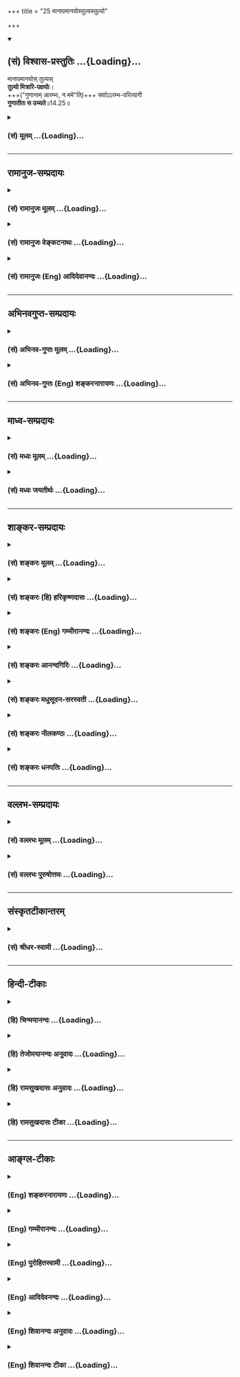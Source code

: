 +++
title = "25 मानापमानयोस्तुल्यस्तुल्यो"

+++
<div class="js_include" newlevelforh1="2" title="(सं) विश्वास-प्रस्तुतिः" unfilled url="/mahAbhAratam/shlokashaH/06-bhIShma-parva/03-bhagavad-gItA-parva/saMskRtam/vishvAsa-prastutiH/14_guNa-traya-vibhAga-y/25_mAnApamAnayostuly.md">
<details open><summary><h2>(सं) विश्वास-प्रस्तुतिः ...{Loading}...</h2></summary>

मानापमानयोस् तुल्यस्  
**तुल्यो मित्रारि-पक्षयोः**।  
+++("गुणानाम् आरम्भः, न ममे"ति)+++ सर्वाऽऽरम्भ-परित्यागी  
**गुणातीतः स उच्यते**॥14.25॥
</details>
</div>
<div class="js_include collapsed" newlevelforh1="3" title="(सं) मूलम्" unfilled url="/mahAbhAratam/shlokashaH/06-bhIShma-parva/03-bhagavad-gItA-parva/saMskRtam/mUlam/14_guNa-traya-vibhAga-y/25_mAnApamAnayostuly.md">
<details><summary><h3>(सं) मूलम् ...{Loading}...</h3></summary>

मानापमानयोस्तुल्यस्तुल्यो मित्रारिपक्षयोः।  
सर्वारम्भपरित्यागी गुणातीतः स उच्यते।।14.25।।
</details>
</div>


_________________
## रामानुज-सम्प्रदायः
<div class="js_include collapsed" newlevelforh1="3" title="(सं) रामानुजः मूलम्" unfilled url="/mahAbhAratam/shlokashaH/06-bhIShma-parva/03-bhagavad-gItA-parva/saMskRtam/rAmAnujaH/mUlam/14_guNa-traya-vibhAga-y/25_mAnApamAnayostuly.md">
<details><summary><h3>(सं) रामानुजः मूलम् ...{Loading}...</h3></summary>

।।14.25 ।। तत्+++(=गुण)+++प्रयुक्त**मानापमानयोः** तत्प्रयुक्त**मित्रारिपक्षयोः** अपि स्वसंबन्धाभावाद् एव तुल्यचित्तः; तथा देहित्व-प्रयुक्त**सर्वारम्भ-परित्यागी** य एवंभूतः **स गुणातीत उच्यते**। अथ एवं रूपगुणात्यये प्रधानहेतुम् आह --
</details>
</div>
<div class="js_include collapsed" newlevelforh1="3" title="(सं) रामानुजः वेङ्कटनाथः" unfilled url="/mahAbhAratam/shlokashaH/06-bhIShma-parva/03-bhagavad-gItA-parva/saMskRtam/rAmAnujaH/venkaTanAthaH/14_guNa-traya-vibhAga-y/25_mAnApamAnayostuly.md">
<details><summary><h3>(सं) रामानुजः वेङ्कटनाथः ...{Loading}...</h3></summary>

।। 14.25समदुःखसुखत्वादिकं प्रागेव सुशिक्षितम्; स्वस्थशब्देन
विकारराहित्यगुणाननुविधानादिमात्रप्रतिपादनं पुनरुक्तम् आत्मनिष्ठताविधानं
तु बहुविधसमचित्तताप्रतिपादने हेतुतयोपयुक्तमित्यभिप्रायेणाहस्वस्मिन्
स्थित इति। तदभिप्रेतमाहस्वात्मैकप्रियत्वेनेति।
सुखदुःखप्रियाप्रियादिशब्दानामनतिभिन्नार्थानामपि लोकव्यवहारच्छायया
पुनरुक्तिः परिहृता। तत एवस्वस्थत्वादेवेत्यर्थः।
प्रियाप्रियोपनतावक्षोभ्यत्वादेस्तुल्यप्रियाप्रियादिशब्दैः सिद्धत्वादत्र
विवक्षितं धीविशेषवत्त्वलक्षणं धीरत्वं निन्दास्तुतिसाम्यादौ यथा
हेतुर्भवति; तथा विशिनष्टिप्रकृत्यात्मविवेककुशल इति। धीरः
इत्यन्तैरान्तरलक्षणान्युक्तानि। अथ
बाह्याचारलिङ्गप्रश्नोत्तरमित्यभिप्रायेणाहतत एव
तुल्यनिन्दात्मसंस्तुतिरिति। समदुःखः इत्यादिकं बाह्यलिङ्गपरमिति केचित्।
स्तुतिनिन्दे हि गुणदोषख्यापनरूपे तत्र विविक्तात्मदर्शिनो देहगतैः
सौन्दर्यवैरूप्यादिगुणदोषैः स्तुतिनिन्दाप्रवृत्तौ परस्तुतिनिन्दयोरिव न
प्रीत्यादिसम्भव इत्याह -- आत्मनीति। मूर्खाः पूजितपूजकाः (लोकः पूजितपूजकः)
\[म.भा.5।33।55\] इति न्यायेन लौकिकाः स्तुवन्तं मानयन्ति;
निन्दकमवमन्यन्ते मानावमानप्रकाराश्च लोकव्यवहारतः शास्त्रतश्च सिद्धाः।
तत्रमानयितारो मित्राणि भवन्ति; अवमन्तारस्त्वरयः इति
लोकदृष्टक्रमविवक्षामाह -- तत्प्रयुक्तेति। वाचिकस्तुतिनिन्दयोः
पृथगुपादानादत्र मानावमानशब्दौ मानसकायिकविषयौ। समबुद्धेरपि गुणातीतस्य
परबुद्धिकल्पितौ मित्रारिपक्षौ विद्येते। आरभ्यत इत्यारम्भः कर्म;
कृतप्रतिकृतादिरूपः। अपवर्गार्थारम्भव्यवच्छेदायाहदेहित्वप्रयुक्तेति;
सांसारिकसर्वारम्भपरित्यागीत्यर्थः। एतदेव बाह्याचारलिङ्गम्।
आन्तरैरद्वेषादिभिर्बाह्यैरारम्भपरित्यागादिभिश्च गुणातीतो लक्ष्यते। त एव
च गुणात्ययोपाया इति प्रश्नत्रयं प्रत्युक्तं भवति।  
  

</details>
</div>
<div class="js_include collapsed" newlevelforh1="3" title="(सं) रामानुजः (Eng) आदिदेवानन्दः" unfilled url="/mahAbhAratam/shlokashaH/06-bhIShma-parva/03-bhagavad-gItA-parva/saMskRtam/rAmAnujaH/english/AdidevAnandaH/14_guNa-traya-vibhAga-y/25_mAnApamAnayostuly.md">
<details><summary><h3>(सं) रामानुजः (Eng) आदिदेवानन्दः ...{Loading}...</h3></summary>

14.24 - 14.25 He who is 'alike in pleasure and pain,' namely, whose mind is eal in pleasure and pain; 'who dwells in his self,' namely, who dwells in his self because his love for the self keeps his mind in eanimity in pleasure and pain arising from the birth, death etc., of his sons and other relatives and friends, and who, because of this, 'looks upon a clod, a stone and a piece of gold as of eal value,' who conseently remains the same towards things dear or hateful, i.e., who treats alike the worldly objects desired and undesired; who is
'intelligent,' namely, proficient in discrimination between the Prakrti and the self; who, therefore, regards blame and praise as alike, namely,
who treats with eality praise and blame looking upon good and evil alities as born of identification with bodies such as those of men etc.,
and as such unconnected with his real self; who is the 'same in honour and dishonour' because these are feelings based on the misconception that the body is the self, and as a conseence of such discrimination between the body and the self, 'looks alike on friend and foe,' because he understands that ther is no connection between them and himself; and who has thus abandoned all entrprises in which embodied beings are involved - he who is like this, is said to have risen above the Gunas.
Now Sri Krsna states the main method (technie) for transcending such Gunas:

</details>
</div>


_________________
## अभिनवगुप्त-सम्प्रदायः
<div class="js_include collapsed" newlevelforh1="3" title="(सं) अभिनव-गुप्तः मूलम्" unfilled url="/mahAbhAratam/shlokashaH/06-bhIShma-parva/03-bhagavad-gItA-parva/saMskRtam/abhinava-guptaH/mUlam/14_guNa-traya-vibhAga-y/25_mAnApamAnayostuly.md">
<details><summary><h3>(सं) अभिनव-गुप्तः मूलम् ...{Loading}...</h3></summary>

।।14.23 -- 14.25।। अत एवाह -- उदासीनवदित्यादि उच्यते इत्यन्तम्। यः अज्ञो
निर्विवेकस्तिष्ठति स एव ज्ञः; सम्यग्ज्ञानात्। तथा हि नेङ्गते न स्वरूपात्
च्यवते। अत्र चोपायः शरीरेन्द्रियादिस्वभाव +++(S;;N चोपायः सर्वेषामारंभाणां
शरीरारंभकेन्द्रियादि -- )+++ एषः; यत् प्रवर्तनम् +++(N प्रवर्तते)+++ ; न तु फलं
किंचिदहमभिसन्दधे इति स्थिरा बुद्धिः +++(N स्थिरबुद्धिः)+++।

</details>
</div>
<div class="js_include collapsed" newlevelforh1="3" title="(सं) अभिनव-गुप्तः (Eng) शङ्करनारायणः" unfilled url="/mahAbhAratam/shlokashaH/06-bhIShma-parva/03-bhagavad-gItA-parva/saMskRtam/abhinava-guptaH/english/shankaranArAyaNaH/14_guNa-traya-vibhAga-y/25_mAnApamAnayostuly.md">
<details><summary><h3>(सं) अभिनव-गुप्तः (Eng) शङ्करनारायणः ...{Loading}...</h3></summary>

14.23-25 Udasinavad etc. upto ucyate. He, who is ignorant i.e., he who
does not distinguish \[even the existence and nonexistence of the
Strands\] - he alone is wise, because of his correct knowledge. That is
why he is not shaken i.e., he does not fall from his own nature. The
means in this regard is the firm conviction : 'The exertion that \[in
found in my body etc.\] is nothing but the innate nature of the body,
the sense-organs etc.; and I am unconcerned with any fruit \[of any
action\]'.

</details>
</div>


_________________
## माध्व-सम्प्रदायः
<div class="js_include collapsed" newlevelforh1="3" title="(सं) मध्वः मूलम्" unfilled url="/mahAbhAratam/shlokashaH/06-bhIShma-parva/03-bhagavad-gItA-parva/saMskRtam/madhvaH/mUlam/14_guNa-traya-vibhAga-y/25_mAnApamAnayostuly.md">
<details><summary><h3>(सं) मध्वः मूलम् ...{Loading}...</h3></summary>

।।14.24 -- 14.25।। तुल्यत्वार्थ उक्तः पुरस्तात्।

</details>
</div>
<div class="js_include collapsed" newlevelforh1="3" title="(सं) मध्वः जयतीर्थः" unfilled url="/mahAbhAratam/shlokashaH/06-bhIShma-parva/03-bhagavad-gItA-parva/saMskRtam/madhvaH/jayatIrthaH/14_guNa-traya-vibhAga-y/25_mAnApamAnayostuly.md">
<details><summary><h3>(सं) मध्वः जयतीर्थः ...{Loading}...</h3></summary>

।।14.24 -- 14.25।। समदुःखसुखः \[14।24\] इत्यादिना सर्वथा सुखादौ
तुल्यत्वबुद्धिरुच्यत इत्यन्यथाप्रतीतिनिरासार्थमाह -- **तुल्यत्वे**ति।
तुल्यत्ववाचिनः शब्दस्यार्थ इत्यर्थः। प्रायः सर्वानित्याद्युक्तरीत्येति
भावः।

</details>
</div>


_________________
## शाङ्कर-सम्प्रदायः
<div class="js_include collapsed" newlevelforh1="3" title="(सं) शङ्करः मूलम्" unfilled url="/mahAbhAratam/shlokashaH/06-bhIShma-parva/03-bhagavad-gItA-parva/saMskRtam/shankaraH/mUlam/14_guNa-traya-vibhAga-y/25_mAnApamAnayostuly.md">
<details><summary><h3>(सं) शङ्करः मूलम् ...{Loading}...</h3></summary>

।।14.25।। --,**मानापमानयोः तुल्यः** समः निर्विकारः **तुल्यः
मित्रारिपक्षयोः;** यद्यपि उदासीना भवन्ति केचित् स्वाभिप्रायेण; तथापि
पराभिप्रायेण मित्रारिपक्षयोरिव भवन्ति इति तुल्यो मित्रारिपक्षयोः इत्याह।
**सर्वारम्भपरित्यागी;** दृष्टादृष्टार्थानि कर्माणि आरभ्यन्ते इति
आरम्भाः; सर्वान् आरम्भान् परित्यक्तुं शीलम् अस्य इति सर्वारम्भपरित्यागी;
देहधारणमात्रनिमित्तव्यतिरेकेण सर्वकर्मपरित्यागी इत्यर्थः। **गुणातीतः सः
उच्यते**।। उदासीनवत् (गीता 14।23) इत्यादि गुणातीतः स उच्यते (गीता 14।25)
इत्येतदन्तम् उक्तं यावत् यत्नसाध्यं तावत् संन्यासिनः अनुष्ठेयं
गुणातीतत्वसाधनं मुमुक्षोः स्थिरीभूतं तु स्वसंवेद्यं सत् गुणातीतस्य यतेः
लक्षणं भवति इति। अधुना कथं च त्रीन्गुणानतिवर्तते इत्यस्य प्रश्नस्य
प्रतिवचनम् आह --,

</details>
</div>
<div class="js_include collapsed" newlevelforh1="3" title="(सं) शङ्करः (हि) हरिकृष्णदासः" unfilled url="/mahAbhAratam/shlokashaH/06-bhIShma-parva/03-bhagavad-gItA-parva/saMskRtam/shankaraH/hindI/harikRShNadAsaH/14_guNa-traya-vibhAga-y/25_mAnApamAnayostuly.md">
<details><summary><h3>(सं) शङ्करः (हि) हरिकृष्णदासः ...{Loading}...</h3></summary>

।।14.25।। तथा --, जो मान और अपमानमें समान अर्थात् निर्विकार रहता है तथा
मित्र और शत्रुपक्षके लिये तुल्य है। यद्यपि कोईकोई पुरुष अपने विचारसे तो
उदासीन होते हैं; परंतु दूसरोंकी समझसे वे मित्र या शत्रुपक्षवालेसे ही
होते हैं इसलिये कहते हैं कि जो मित्र और शत्रुपक्षके लिये तुल्य है। तथा
जो सारे आरम्भोंका त्याग करनेवाला है। दृष्ट और अदृष्ट फलके लिये जानेवाले
कर्मोंका नाम आरम्भ है; ऐसे समस्त आरम्भोंका त्याग करनेका जिसका स्वभाव है
वह सर्वारम्भपरित्यागी है अर्थात् जो केवल शरीरधारणके लिये आवश्यक कर्मोंके
सिवा सारे कर्मोंका त्याग कर देनेवाला है; वह पुरुष गुणातीत कहलाता है।
उदासीनवत् यहाँसे लेकर गुणातीतः स उच्यते यहाँतक जो भाव बतलाये गये हैं; वे
सब जबतक प्रयत्नसे सम्पादन करनेयोग्य रहते हैं; तबतक तो मुमुक्षु --
संन्यासीके लिये अनुष्ठान करनेयोग्य गुणातीतत्वप्राप्तिके साधन हैं और जब
वे स्थिर हो जाते हैं; तो गुणातीत संन्यासीके स्वसंवेद्य लक्षण बन जाते
हैं।

</details>
</div>
<div class="js_include collapsed" newlevelforh1="3" title="(सं) शङ्करः (Eng) गम्भीरानन्दः" unfilled url="/mahAbhAratam/shlokashaH/06-bhIShma-parva/03-bhagavad-gItA-parva/saMskRtam/shankaraH/english/gambhIrAnandaH/14_guNa-traya-vibhAga-y/25_mAnApamAnayostuly.md">
<details><summary><h3>(सं) शङ्करः (Eng) गम्भीरानन्दः ...{Loading}...</h3></summary>

14.25 Further, tulyah, he who is the same, unperturbed; mana-apamanayoh,
under honour and dishonour; tulyah, who is eally disposed;
mitra-ari-paksayoh, both towards the side of the friend and of the
foe-although from their own standpoint some may be unattached, still, in
others' view they may appear to be siding either with friends or foes;
hence it is said, 'eally disposed both towards the side of the friend
and of the foe'; sarva-arambha-parityagi, who has renounced all
enterprise (-those which are undertaken are arambhah, actions intended
for seen or unseen results-), i.e. who is apt to give up all
undertakings, who has given up all actions other than those needed
merely for the maintenance of the body; sah, he; ucyate, is said to
have; gunatitah, gone beyond the alities. The disciplines leading to the
state of transcendence of the alities, which have been stated (in the
verses) beginning from 'he who, sitting like one indifferent,' and
ending with 'he is said to have gone beyond the alities,' have to be
practised by a monk, a seeker of Liberation, so long as they are to be
achieved through effort. But when they become firmly ingrained, they
become the indications, perceivable to himself, of a monk who has
transcended the alities. Now the Lord gives the reply to the estion,
'And how does he transcend the alties;'

</details>
</div>
<div class="js_include collapsed" newlevelforh1="3" title="(सं) शङ्करः आनन्दगिरिः" unfilled url="/mahAbhAratam/shlokashaH/06-bhIShma-parva/03-bhagavad-gItA-parva/saMskRtam/shankaraH/AnandagiriH/14_guNa-traya-vibhAga-y/25_mAnApamAnayostuly.md">
<details><summary><h3>(सं) शङ्करः आनन्दगिरिः ...{Loading}...</h3></summary>

।।14.25।। इतश्च गुणातीतः शक्यो ज्ञातुमित्याह -- **किञ्चेति।** मानः
सत्कारस्तिरस्कारोऽपमानः। परदृष्ट्या यौ सखिशत्रू तयोः पक्षयोर्निर्विशेषो
न कस्यचित्पक्षे तिष्ठतीत्याह -- **तुल्य इति।** विदुषो
मित्रादिबुद्ध्यभावात्तुल्यो मित्रारिपक्षयोरित्ययुक्तमित्याशङ्क्याह --
**यद्यपीति।** सर्वकर्मत्यागे देहधारणमपि निमित्ताभावान्न
स्यादित्याशङ्क्याह -- **देहेति।** उक्तविशेषणो गुणातीतो ज्ञातव्य इत्याह
-- **गुणेति।** यदुक्तमुपेक्षकत्वादि तद्विद्योदयात्पूर्वं यत्नसाध्यं
विद्याधिकारिणा ज्ञानसाधनत्वेनानुष्ठेयमुत्पन्नायां तु विद्यायां
जीवन्मुक्तस्योक्तधर्मजातं स्थिरीभूतं स्वानुभवसिद्धलक्षणत्वेन
तिष्ठतीत्युक्ते धर्मजाते विभागं दर्शयति -- **उदासीनवदित्यादिना।**

</details>
</div>
<div class="js_include collapsed" newlevelforh1="3" title="(सं) शङ्करः मधुसूदन-सरस्वती" unfilled url="/mahAbhAratam/shlokashaH/06-bhIShma-parva/03-bhagavad-gItA-parva/saMskRtam/shankaraH/madhusUdana-sarasvatI/14_guNa-traya-vibhAga-y/25_mAnApamAnayostuly.md">
<details><summary><h3>(सं) शङ्करः मधुसूदन-सरस्वती ...{Loading}...</h3></summary>

।।14.25।। मानः सत्कार आदरापरपर्यायः;
अपमानस्तिरस्कारोऽनादरापरपर्यायस्तयोस्तुल्यो हर्षविषादशून्यो निन्दास्तुती
शब्दरूपे मानापमानौ तु शब्दमन्तरेणापि कायमनोव्यापारविशेषाविति भेदः। अत्र
पकारवकारयोः पाठविकल्पेऽप्यर्थः स एव। तुल्यो
मित्रारिपक्षयोर्मित्रपक्षस्येवारिपक्षस्यापि द्वेषाविषयः स्वयं
तयोरनुग्रहनिग्रहशून्य इति वा। सर्वारम्भपरित्यागी आरभ्यन्त इत्यारम्भाः
कर्माणि तान्सर्वान्परित्यक्तुं शीलं यस्य स तथा। ,देहयात्रामात्रव्यतिरेकेण
सर्वकर्मपरित्यागीत्यर्थः। उदासीनवदासीन इत्याद्युक्तप्रकाराचारो गुणातीतः
स उच्यते। यदुक्तमुपेक्षकत्वादि तद्विद्योदयात्पूर्वं यत्नसाध्यं
विद्याधिकारिणा साधनत्वेनानुष्ठेयमुत्पन्नायां तु विद्यायां जीवन्मुक्तस्य
गुणातीतस्योक्तं धर्मजातमयत्नसिद्धं लक्षणत्वेन तिष्ठतीत्यर्थः।

</details>
</div>
<div class="js_include collapsed" newlevelforh1="3" title="(सं) शङ्करः नीलकण्ठः" unfilled url="/mahAbhAratam/shlokashaH/06-bhIShma-parva/03-bhagavad-gItA-parva/saMskRtam/shankaraH/nIlakaNThaH/14_guNa-traya-vibhAga-y/25_mAnApamAnayostuly.md">
<details><summary><h3>(सं) शङ्करः नीलकण्ठः ...{Loading}...</h3></summary>

।।14.25।। अथ चतुर्थ्यां भूमौ सत्त्वापत्तिसंज्ञायां स्थितस्य योगिनः
समाधिसुखाभावेन स्वसंवेद्यलिङ्गाभावात्तत्त्वनिश्चयेन द्वैतस्य
बाधाल्लिङ्गमाचारश्च परसंवेद्य एव तदाह -- **मानेति।** यथाहि परीक्षकः
कूटकार्षापणस्य लाभे विनाशे वा हर्षविषादशून्यो न च तल्लाभार्थं
यत्नमारभते; मूढस्तु ताभ्यां बाध्यते तल्लाभार्थं यत्नं चारभते; एवं
विद्वान् द्वैतं मरुमरीचिकाह्रदसमानं पश्यन् तत्र मानापमानयोर्वा
मित्रारिपक्षयोर्वा तुल्य एव नत्वन्यतरलाभाय परिहाराय वा यत्नमारभते अतो
गुणातीत इत्युच्यते। सर्वत्र पदार्थः स्पष्टः।

</details>
</div>
<div class="js_include collapsed" newlevelforh1="3" title="(सं) शङ्करः धनपतिः" unfilled url="/mahAbhAratam/shlokashaH/06-bhIShma-parva/03-bhagavad-gItA-parva/saMskRtam/shankaraH/dhanapatiH/14_guNa-traya-vibhAga-y/25_mAnApamAnayostuly.md">
<details><summary><h3>(सं) शङ्करः धनपतिः ...{Loading}...</h3></summary>

।।14.25।। मानः सत्कारोऽपमानस्तिरस्कास्तयोर्मानापामानयोस्तुल्यः समो
निर्विकारः परदृष्ट्या यौ मित्रशत्रू तयोः पक्षयोस्तुल्यो न कस्यचित्पक्षं
भजतीत्यर्थः। दृष्टादृष्टार्थानि कर्माण्यारभ्यन्त
इत्यारम्भास्तान्सर्वारम्भांस्त्यक्तुं शीलं यस्येति
देहधारणमात्रनिमित्तव्यतिरेकेण सर्वारम्भपरित्यागीत्यर्थः। एतोदृशो यः स
गुणातीति उच्यते सर्वारम्भपरित्यागीत्येतदन्तं यावद्यन्त्रसाध्यं
तावद्गुणातीतत्वासाधनं विरक्तेन मुमुक्षुणानुष्ठेयं स्थिरीभूतं तु
जीवन्मुक्तस्य गुणातीतस्य स्वभावभूतत्वादयन्त्रसिद्धं लक्षणं भवति।

</details>
</div>


_________________
## वल्लभ-सम्प्रदायः
<div class="js_include collapsed" newlevelforh1="3" title="(सं) वल्लभः मूलम्" unfilled url="/mahAbhAratam/shlokashaH/06-bhIShma-parva/03-bhagavad-gItA-parva/saMskRtam/vallabhaH/mUlam/14_guNa-traya-vibhAga-y/25_mAnApamAnayostuly.md">
<details><summary><h3>(सं) वल्लभः मूलम् ...{Loading}...</h3></summary>

।।14.25।। मानापमानयोरिति। देहित्वप्रयुक्तसर्वारम्भपरित्यागी च यः;
एवम्भूतः स गुणातीत उच्यते ज्ञानमार्गीयः।

</details>
</div>
<div class="js_include collapsed" newlevelforh1="3" title="(सं) वल्लभः पुरुषोत्तमः" unfilled url="/mahAbhAratam/shlokashaH/06-bhIShma-parva/03-bhagavad-gItA-parva/saMskRtam/vallabhaH/puruShottamaH/14_guNa-traya-vibhAga-y/25_mAnApamAnayostuly.md">
<details><summary><h3>(सं) वल्लभः पुरुषोत्तमः ...{Loading}...</h3></summary>

  
  
।।14.25।। किञ्च मानापमानयोस्तुल्यः भगवत्कृतमानापमानयोः स्वीयत्वेन
कृतत्वात्तुल्यः। तुल्यो मित्रारिपक्षयोः; भगवदीयेन तदीयत्वेन; मित्रपक्षे
कृते तुल्यः भगवदीयभावेन अरिपक्षे आसुरैर्भगवदीयत्वेन विचारिते भगवदीयत्वेन
तथा विचारयन्तीति तेषामुचितमेवेति तद्दोषाविचारकत्वात्तुल्यः।
सर्वारम्भपरित्यागी सर्वेषां पदार्थानामारम्भानां दृष्टप्रत्ययानां
परित्यजनशीलवान्। एवमाचारवान् यः सगुणातीत उच्येते; कथ्यत इत्यर्थः। ,

</details>
</div>


_________________
## संस्कृतटीकान्तरम्
<div class="js_include collapsed" newlevelforh1="3" title="(सं) श्रीधर-स्वामी" unfilled url="/mahAbhAratam/shlokashaH/06-bhIShma-parva/03-bhagavad-gItA-parva/saMskRtam/shrIdhara-svAmI/14_guNa-traya-vibhAga-y/25_mAnApamAnayostuly.md">
<details><summary><h3>(सं) श्रीधर-स्वामी ...{Loading}...</h3></summary>

।।14.25।। अपिच **-- मानापमानयोरिति।** मानेऽपमाने च तुल्यः;
मित्रपक्षेऽरिपक्षे च तुल्यः;
सर्वान्दृष्टादृष्टार्थानारम्भानुद्यमान्परित्यक्तुं शीलं यस्य। स
एवंभूताचारयुक्तो गुणातीत उच्यते।

</details>
</div>


_________________
## हिन्दी-टीकाः
<div class="js_include collapsed" newlevelforh1="3" title="(हि) चिन्मयानन्दः" unfilled url="/mahAbhAratam/shlokashaH/06-bhIShma-parva/03-bhagavad-gItA-parva/hindI/chinmayAnandaH/14_guNa-traya-vibhAga-y/25_mAnApamAnayostuly.md">
<details><summary><h3>(हि) चिन्मयानन्दः ...{Loading}...</h3></summary>

।।14.25।। पूर्वोक्त श्लोकों में चित्रित किये गये त्रिगुणातीत पुरुष के
सामान्य चित्र को यहाँ और अधिक स्पष्ट किया गया है; जिससे हम उसका समीप से
सूक्ष्म अवलोकन कर सकें। मान और अपमान में सम रहना ज्ञानी पुरुष का लक्षण
है। अपने दिव्य स्वरूप में दृढ़ निष्ठा प्राप्त किया हुआ पुरुष जीवन से
भयभीत नहीं होता; क्योंकि जगत् की ओर देखने का उसका दृष्टिकोण अज्ञानियों
से सर्वथा भिन्न होता है। जीवन का अहंकार केन्द्रित मूल्यांकन हमें मान और
अपमान को क्रमश उपादेय (स्वीकार्य) और हेय (त्याज्य) मानने को बाध्य करता
है। लौकिक जीवन में भी हम देखते हैं कि देश के लिये प्राणोत्सर्ग करने वाले
पुरुष ऐसी स्थिति की कामना करते हैं जिसे अन्य लोग अपमान जनक समझते हैं।
परन्तु समाज के मान और अपमान की ओर ध्यान दिये बिना ऐसे लोग पूर्ण उत्साह
के साथ अपनी पीढ़ी से प्रेम और उसकी सेवा करते हैं। आपेक्षिक सिद्धान्त की
खोज के दिन आर्कमिडीज को विवस्त्र स्थिति में सड़क पर यूरेका; यूरेका
चिल्लाते हुये दौड़ने में अपमान का अनुभव नहीं हुआ; परन्तु किसी और दिन यह
बात नहीं होती मान और अपमान बुद्धि के निर्णय हैं; जो स्थानस्थान पर और
समयसमय पर बदलते रहते हैं। जो पुरुष अहंकार के स्तर से ऊंचा उठ गया है; उसे
दोनों ही समान हैं; कांटो के मुकुट का उतना ही स्वागत है; जितना गुलाब के
फूलों के मुकुट काशत्रु और मित्र के पक्षों में सम जैसे हम अपने शरीर के
किसी अंग को शत्रु और किसी अंग को मित्र नहीं मानते; वैसे ही आत्मैकत्व
ज्ञान प्राप्त पुरुष भी किसी से मित्रता या शत्रुता नहीं रखता। तथापि अन्य
लोग उससे अवश्य ही मित्र या शत्रु भाव रख सकते हैं; किन्तु वह दोनों के
प्रति समान भाव से रहता है। आत्मानुभव की दृष्टि से ज्ञानी पुरुष जानता है
वे सब मैं ही हूँ। सर्वारम्भ परित्यागी आरंभ का अर्थ है कर्म। इसका अर्थ यह
नहीं हुआ कि त्रिगुणातीत पुरुष क्रियाशून्य हो जाता है। इसका अभिप्राय यह
है कि उसे अपने कर्मों में न कर्तृत्व का अभिमान होता है और न स्वार्थ का।
आरम्भ शब्द में वे सब कर्म समाविष्ट हैं; जो अनेक वस्तुओं के अर्जन और
संग्रह करने तथा उनपर अपना स्वामित्य स्थापित करने के लिये अहंकार और
स्वार्थ से प्रेरित होते हैं। अज्ञानी जीव के लिये ये कर्म स्वाभाविर्क
हैं। अहंकार रहित आत्मज्ञानी पुरुष ईश्वर से अनुप्राणित होकर ईश्वरीय पुरुष
के रूप में इस जगत् में कल्याणार्थ कार्य करता है। उपर्युक्त लक्षणों से
पुरुष गुणातीत कहा जाता है। इन श्लोकों में अर्जुन के द्वितीय प्रश्न का
उत्तर दिया गया है। श्री शंकराचार्य अपने भाष्य में लिखते हैं कि मोक्ष
प्राप्ति के इच्छुक साधक को इन गुणों को साधन के रूप में अपनाना चाहिये। एक
बार ज्ञान में निष्ठा प्राप्त कर लेने पर ये गुण उसके स्वाभाविक लक्षण बन
जायेंगे; जो स्वसंवेद्य होते हैं। गुणातीत पुरुष के ये मुख्य लक्षण
हैं। अर्जुन का तीसरा प्रश्न यह था; किस प्रकार वह तीनों गुणों से अतीत होता
है इसका उत्तर देते हुये भगवान् कहते हैं

</details>
</div>
<div class="js_include collapsed" newlevelforh1="3" title="(हि) तेजोमयानन्दः अनुवादः" unfilled url="/mahAbhAratam/shlokashaH/06-bhIShma-parva/03-bhagavad-gItA-parva/hindI/tejomayAnandaH/anuvAdaH/14_guNa-traya-vibhAga-y/25_mAnApamAnayostuly.md">
<details><summary><h3>(हि) तेजोमयानन्दः अनुवादः ...{Loading}...</h3></summary>

।।14.25।। जो मान और अपमान में सम है; शत्रु और मित्र के पक्ष में भी सम
है, ऐसा सर्वारम्भ परित्यागी पुरुष गुणातीत कहा जाता है।।

</details>
</div>
<div class="js_include collapsed" newlevelforh1="3" title="(हि) रामसुखदासः अनुवादः" unfilled url="/mahAbhAratam/shlokashaH/06-bhIShma-parva/03-bhagavad-gItA-parva/hindI/rAmasukhadAsaH/anuvAdaH/14_guNa-traya-vibhAga-y/25_mAnApamAnayostuly.md">
<details><summary><h3>(हि) रामसुखदासः अनुवादः ...{Loading}...</h3></summary>

।।14.25।। जो धीर मनुष्य सुख-दुःखमें सम तथा अपने स्वरूपमें स्थित रहता है;
जो मिट्टीके ढेले, पत्थर और सोनेमें सम रहता है जो प्रिय-अप्रियमें तथा
अपनी निन्दा-स्तुतिमें सम रहता है जो मान-अपमानमें तथा मित्र-शत्रुके
पक्षमें सम रहता है; जो सम्पूर्ण कर्मोंके आरम्भका त्यागी है, वह मनुष्य
गुणातीत कहा जाता है।

</details>
</div>
<div class="js_include collapsed" newlevelforh1="3" title="(हि) रामसुखदासः टीका" unfilled url="/mahAbhAratam/shlokashaH/06-bhIShma-parva/03-bhagavad-gItA-parva/hindI/rAmasukhadAsaH/TIkA/14_guNa-traya-vibhAga-y/25_mAnApamAnayostuly.md">
<details><summary><h3>(हि) रामसुखदासः टीका ...{Loading}...</h3></summary>

।।14.25।।***व्याख्या --***  **धीरः; समदुःखसुखः --** नित्यअनित्य;
सारअसार आदिके तत्त्वको जानकर स्वतःसिद्ध स्वरूपमें स्थित होनेसे गुणातीत
मनुष्य धैर्यवान् कहलाता है। पूर्वकर्मोंके अनुसार आनेवाली अनुकूलप्रतिकूल
परिस्थितिका नाम सुखदुःख है अर्थात् प्रारब्धके अनुसार शरीर; इन्द्रियों
आदिके अनुकूल परिस्थितिको सुख कहते हैं और शरीर; इन्द्रियों आदिके प्रतिकूल
परिस्थितिको दुःख कहते हैं। गुणातीत मनुष्य इन दोनोंमें सम रहता है।
तात्पर्य है कि सुखदुःखरूप बाह्य परिस्थितियाँ उसके कहे जानेवाले
अन्तःकरणमें विकार पैदा नहीं कर सकतीं; उसको सुखीदुःखी नहीं कर
सकतीं।**स्वस्थः --** स्वरूपमें सुखदुःख है ही नहीं। स्वरूपसे तो सुखदुःख
प्रकाशित होते हैं। अतः गुणातीत मनुष्य आनेजानेवाले सुखदुःखका भोक्ता नहीं
बनता; प्रत्युत अपने नित्यनिरन्तर रहनेवाले स्वरूपमें स्थिर रहता
है।**समलोष्टाश्मकाञ्चनः --** उसका मिट्टीके ढेले; पत्थर और स्वर्णमें न तो
आकर्षण (राग) होता है और न विकर्षण (द्वेष) होता है। परन्तु व्यवहारमें वह
ढेलेको ढेलेकी जगह रखता है; पत्थरको पत्थरकी जगह रखता है और स्वर्णको
स्वर्णकी जगह (तिजोरी आदिमें) रखता है। तात्पर्य है कि यद्यपि उनकी
प्राप्तिअप्राप्तिमें उसको हर्षशोक नहीं होते; वह सम रहता है; तथापि उनसे
व्यवहार तो यथायोग्य ही करता है। ढेले; पत्थर और स्वर्णका ज्ञान न होना समता
नहीं कहलाती। समता वही है कि इन तीनोंका ज्ञान होते हुए भी इनमें रागद्वेष
न हों। ज्ञान कभी दोषी नहीं होता; विकार ही दोषी होते
हैं।**तुल्यप्रियाप्रियः --** क्रियमाण कर्मोंकी सिद्धिअसिद्धिमें अर्थात्
उनके तात्कालिक फलकी प्राप्तिअप्राप्तिमें भी वह सम रहता
है।**तुल्यनिन्दात्मसंस्तुतिः --** निन्दा और स्तुतिमें नामकी मुख्यता होती
है। गुणातीत मनुष्यका नामके साथ कोई सम्बन्ध नहीं रहता अतः कोई निन्दा करे
तो उसके चित्तमें खिन्नता नहीं होती और कोई स्तुति करे तो उसके चित्तमें
प्रसन्नता नहीं होती। इसी प्रकार निन्दा करनेवालोंके प्रति उसका द्वेष नहीं
होता और स्तुति करनेवालोंके प्रति उसका राग नहीं होता। साधारण मनुष्योंकी यह
एक आदत बन जाती है कि उनको अपनी निन्दा बुरी लगती है और स्तुति अच्छी लगती
है। परन्तु जो गुणोंसे ऊँचे उठ जाते हैं; उनको निन्दास्तुतिका ज्ञान तो
होता है और वे बर्ताव भी सबके साथ यथोचित ही करते हैं; पर उनमें
निन्दास्तुतिको लेकर खिन्नताप्रसन्नता नहीं होती। कारण कि वे जिस तत्त्वमें
स्थित हैं; वहाँ गुणोंवाली परकृत निन्दास्तुति पहुँचती ही नहीं। निन्दा और
स्तुति -- ये दोनों ही परकृत क्रियाएँ हैं। उन क्रियाओंसे राजीनाराज होना
गलती है। कारण कि जिसका जैसा स्वभाव है; जैसी धारणा है; वह उसके अनुसार ही
बोलता है। वह हमारे अनुकूल ही बोले; हमारी निन्दा न करे -- यह न्याय नहीं
है अर्थात् उसको बोलनेमें बाध्य करनेका भाव न्याय नहीं है; अन्याय है।
दूसरोंपर हमारा क्या अधिकार है कि तुम हमारी निन्दा मत करो हमारी स्तुति ही
करो दूसरी बात; कोई निन्दा करता है तो उसमें साधकको प्रसन्न होना चाहिये कि
इससे मेरे पाप कट रहे हैं; मैं शुद्ध हो रहा हूँ। अगर कोई हमारी प्रशंसा
करता है; तो उससे हमारे पुण्य नष्ट होते हैं। अतः प्रशंसामें राजी नहीं
होना चाहिये क्योंकि राजी होनेमें खतरा है**मानापमानयोस्तुल्यः --** मान और
अपमान होनेमें शरीरकी मुख्यता होती है। गुणातीत मनुष्यका शरीरके साथ
तादात्म्य नहीं रहता। अतः कोई उसका आदर करे या निरादर करे; मान करे या
अपमान करे; इन परकृत क्रियाओंका उसपर कोई असर नहीं पड़ता। निन्दास्तुति और
मानअपमान -- इन दोनों ही परकृत क्रियाओंमें गुणातीत मनुष्य सम रहता है। इन
दोनों परकृत क्रियाओंका ज्ञान होना दोषी नहीं है; प्रत्युत निन्दा और
अपमानमें दुःखी होना तथा स्तुति और मानमें हर्षित होना दोषी है क्योंकि ये
दोनों ही प्रकृतिके विकार हैं। गुणातीत पुरुषको निन्दास्तुति और मानअपमानका
ज्ञान तो होता है; पर गुणोंसे सम्बन्धविच्छेद होनेसे; नाम और शरीरके साथ
तादात्म्य न रहनेसे वह सुखीदुःखी नहीं होता। कारण कि वह जिस तत्त्वमें
स्थित है; वहाँ ये विकार नहीं हैं। वह तत्त्व गुणरहित है; निर्विकार
है।**तुल्यो मित्रारिपक्षयोः --** वह मित्र और शत्रुके पक्षमें सम रहता है।
यद्यपि गुणातीत मनुष्यकी दृष्टिमें कोई मित्र और शत्रु नहीं होता; तथापि
दूसरे लोग अपनी भावनाके अनुसार उसे अपना मित्र अथवा शत्रु भी मान सकते हैं।
साधारण मनुष्यको भी दूसरे लोग अपनी भावनाके अनुसार मित्र या शत्रु मान सकते
हैं किन्तु इस बातका पता लगनेपर उस मनुष्यपर इसका असर पड़ता है; जिससे
उसमें रागद्वेष उत्पन्न हो सकते हैं। परन्तु गुणातीत मनुष्यपर इस बातका पता
लगनेपर भी कोई असर नहीं पड़ता। वस्तुतः मित्र और शत्रुकी भावनाके कारण ही
व्यवहारमें पक्षपात होता है। गुणातीत मनुष्यके कहलानेवाले अन्तःकरणमें
मित्रशत्रुकी भावना ही नहीं होती अतः उसके व्यवहारमें पक्षपात नहीं होता। एक
व्यक्ति उस महापुरुषके साथ मित्रता रखता है और दूसरा व्यक्ति अपने स्वभाववश
उस महापुरुषके साथ शत्रुता रखता है। जब उन दोनों व्यक्तियोंकी किसी बातको
लेकर न्याय करनेका अवसर आ जाय; तब (व्यवहारमें) वह मित्रता रखनेवालेकी
अपेक्षा शत्रुता रखनेवालेका कुछ अधिक पक्ष लेता है। जैसे -- पदार्थादिका
बँटवारा करते समय वह मित्रता रखनेवालेको कम (उतना ही; जितना वह
प्रसन्नतापूर्वक सहन कर सकता हो) और शत्रुता रखनेवालोंको कुछ ज्यादा पदार्थ
देता है। यह भी समता ही कहलाती है क्योंकि अपने पक्षवालोंके साथ न्याय और
विपक्षवालोंके साथ उदारता होनी चाहिये।**सर्वारम्भपरित्यागी --** वह
महापुरुष सम्पूर्ण कर्मोंके आरम्भका त्यागी होता है। तात्पर्य है कि
धनसम्पत्तिके संग्रह और भोगोंके लिये वह किसी तरहका कोई नया कर्म आरम्भ
नहीं करता। स्वतः प्राप्त परिस्थितिके अनुसार ही उसकी प्रवृत्ति और
निवृत्ति होती है अर्थात क्रियाओंमें उसकी प्रवृत्ति कामना; वासना; ममतासे
रहित होती है और निवृत्ति भी मानबड़ाई आदिकी इच्छासे रहित होती
है।**गुणातीतः स उच्यते --** यहाँ **उच्यते** पदसे यही ध्वनि निकलती है कि
उस महापुरुषकी गुणातीत संज्ञा नहीं है किन्तु उसके कहे जानेवाले शरीर;
अन्तःकरणके लक्षणोंको लेकर ही उसको गुणातीत कहा जाता है। वास्तवमें देखा जाय
तो जो गुणातीत है; उसके लक्षण नहीं हो सकते। लक्षण तो गुणोंसे ही होते हैं
अतः जिसके लक्षण होते हैं; वह गुणातीत कैसे हो सकता है परन्तु अर्जुनने भी
गुणातीतके ही लक्षण पूछे हैं और भगवान्ने भी गुणातीतके ही लक्षण कहे हैं।
इसका तात्पर्य यह है कि लोग पहले उस गुणातीतकी जिस शरीर और अन्तःकरणमें
स्थिति मानते थे; उसी शरीर और अन्तःकरणके लक्षणोंको लेकर वे उसमें आरोप
करते हैं कि यह गुणातीत मनुष्य है। अतः ये लक्षण गुणातीत मनुष्यको
पहचाननेके संकेतमात्र हैं। प्रकृतिके कार्य गुण हैं और गुणोंके कार्य
शरीरइन्द्रियाँमनबुद्धि हैं। अतः मनबुद्धि आदिके द्वारा अपने कारण गुणोंका
भी पूरा वर्णन नहीं हो सकता; फिर गुणोंके भी कारण प्रकृतिका वर्णन हो ही
कैसे सकता है जो प्रकृतिसे भी सर्वथा अतीत (गुणातीत) है; उसका वर्णन करना
तो उन मनबुद्धि आदिके द्वारा सम्भव ही नहीं है। वास्तवमें गुणातीतके ये
लक्षण स्वरूपमें तो होते ही नहीं किन्तु अन्तःकरणमें मानी हुई अहंताममताके
नष्ट हो जानेपर उसके कहे जानेवाले अन्तःकरणके माध्यमसे ही ये लक्षण --
गुणातीतके लक्षण कहे जाते हैं। यहाँ भगवान्ने सुखदुःख; प्रियअप्रिय;
निन्दास्तुति और मानअपमान -- ये आठ परस्पर विरुद्ध नाम लिये हैं; जिनमें
साधारण आदमियोंकी तो विषमता हो ही जाती है; साधकोंकी भी कभीकभी विषमता हो
जाती है। ऐसे इन आठ कठिन स्थलोंमें जिसकी समता हो जाती है; उसके लिये अन्य
सभी अवस्थाओंमें समता रखना सुगम हो जाता है। अतः यहाँ उन्हीं आठ कठिन
स्थलोंका नाम लेकर भगवान् यह बताते हैं कि गुणातीत महापुरुषकी इन आठों
स्थलोंमें स्वतःस्वाभाविक समता होती है। गुणातीत मनुष्यकी जो स्वतःसिद्ध
निर्विकारता है; उसकी जो स्वाभाविक स्थिति है; उसमें अनुकूलप्रतिकूल
परिस्थितियोंके आनेजानेका कुछ भी फरक नहीं पड़ता। उसकी निर्विकारता; समता
ज्योंकीत्यों अटल रहती है। उसकी शान्ति कभी भङ्ग नहीं होती। \[चौबीसवें और
पचीसवें -- इन दो श्लोकोंमें भगवान्ने गुणातीत महापुरुषकी समताका वर्णन
किया है। \]  
  
***सम्बन्ध --***  अर्जुनने तीसरे प्रश्नके रूपमें गुणातीत होनेका उपाय
पूछा था। उसका उत्तर भगवान् आगेके श्लोकमें देते हैं।  
  

</details>
</div>


_________________
## आङ्ग्ल-टीकाः
<div class="js_include collapsed" newlevelforh1="3" title="(Eng) शङ्करनारायणः" unfilled url="/mahAbhAratam/shlokashaH/06-bhIShma-parva/03-bhagavad-gItA-parva/english/shankaranArAyaNaH/14_guNa-traya-vibhAga-y/25_mAnApamAnayostuly.md">
<details><summary><h3>(Eng) शङ्करनारायणः ...{Loading}...</h3></summary>

14.25. Who remains eal to honour and to dishonour, and eal to the sides of \[both\] the friend and the foe; and who has given up all fruits of his initiatives-he is said to have transcended the Strands.

</details>
</div>
<div class="js_include collapsed" newlevelforh1="3" title="(Eng) गम्भीरानन्दः" unfilled url="/mahAbhAratam/shlokashaH/06-bhIShma-parva/03-bhagavad-gItA-parva/english/gambhIrAnandaH/14_guNa-traya-vibhAga-y/25_mAnApamAnayostuly.md">
<details><summary><h3>(Eng) गम्भीरानन्दः ...{Loading}...</h3></summary>

14.25 He who is the same under honour and dishonour, who is eally disposed both towards the side of the friend and of the foe, who has renounced all enterprise,-he is said to have gone beyond the alities.

</details>
</div>
<div class="js_include collapsed" newlevelforh1="3" title="(Eng) पुरोहितस्वामी" unfilled url="/mahAbhAratam/shlokashaH/06-bhIShma-parva/03-bhagavad-gItA-parva/english/purohitasvAmI/14_guNa-traya-vibhAga-y/25_mAnApamAnayostuly.md">
<details><summary><h3>(Eng) पुरोहितस्वामी ...{Loading}...</h3></summary>

14.25 Who looks equally upon honour and dishonour, loves friends and foes alike, abandons all initiative, such is he who transcends the Qualities.

</details>
</div>
<div class="js_include collapsed" newlevelforh1="3" title="(Eng) आदिदेवनन्दः" unfilled url="/mahAbhAratam/shlokashaH/06-bhIShma-parva/03-bhagavad-gItA-parva/english/AdidevanandaH/14_guNa-traya-vibhAga-y/25_mAnApamAnayostuly.md">
<details><summary><h3>(Eng) आदिदेवनन्दः ...{Loading}...</h3></summary>

14.25 He who is the same in honour and dishonour, and the same to friend and foe, and how has abandoned all enterprises - he is said to have risen above the Gunas.

</details>
</div>
<div class="js_include collapsed" newlevelforh1="3" title="(Eng) शिवानन्दः अनुवादः" unfilled url="/mahAbhAratam/shlokashaH/06-bhIShma-parva/03-bhagavad-gItA-parva/english/shivAnandaH/anuvAdaH/14_guNa-traya-vibhAga-y/25_mAnApamAnayostuly.md">
<details><summary><h3>(Eng) शिवानन्दः अनुवादः ...{Loading}...</h3></summary>

14.25 Who is the same in honour and dishonour, the same to friend and foe, abandoning all undertakings he is said to have transcended the alities.

</details>
</div>
<div class="js_include collapsed" newlevelforh1="3" title="(Eng) शिवानन्दः टीका" unfilled url="/mahAbhAratam/shlokashaH/06-bhIShma-parva/03-bhagavad-gItA-parva/english/shivAnandaH/TIkA/14_guNa-traya-vibhAga-y/25_mAnApamAnayostuly.md">
<details><summary><h3>(Eng) शिवानन्दः टीका ...{Loading}...</h3></summary>

14.25 मानापमानयोः in honour and dishonour; तुल्यः the same; तुल्यः the same; मित्रारिपक्षयोः to friend and foe; सर्वारम्भपरित्यागी abandoning all undertakings; गुणातीतः crossed the Gunas; सः he; उच्यते is said.Commentary He keeps a balanced mind in honour and dishonour. He is the same to friend and foe. He is not affected by the dual throng. He has risen above the Gunas. He rests in his own essential nature as ExistenceKnowledgeBliss Absolute. He abids in his own Self. He is a Gunatita (one who has transcended the alities of Nature) who is not affected by the play of the alities. He keeps an even outlook amidst changes. He maintains a clam eilibrium.He abandons all actions that can bring visible or invisible fruits or results but he does actions that are necessary for the bare maintenance of his body. The alities described in verses 23; 24 and 25; such as indifference; etc.; are the means for attaining liberation. They represent the ideal that you should have before you. The aspirant should cultivate them. But one attains knowledge of the Self when he abides in his own true nature. These attributes form part and parcel of his nature and serve as marks to indicate that he has crossed beyond the three alities.The Lord gives in the following verse the answer to the third estion of Arjuna How does one go beyond the three alities

</details>
</div>
